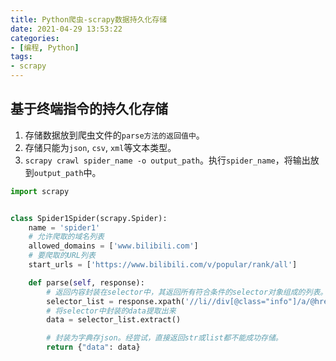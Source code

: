 ```yaml
---
title: Python爬虫-scrapy数据持久化存储
date: 2021-04-29 13:53:22
categories:
- [编程, Python]
tags:
- scrapy
---
```


## 基于终端指令的持久化存储

1. 存储数据放到爬虫文件的`parse方法的返回值中`。
2. 存储只能为`json`, `csv`, `xml`等文本类型。
3. `scrapy crawl spider_name -o output_path`。执行`spider_name`，将输出放到`output_path`中。

```python
import scrapy


class Spider1Spider(scrapy.Spider):
    name = 'spider1'
    # 允许爬取的域名列表
    allowed_domains = ['www.bilibili.com']
    # 要爬取的URL列表
    start_urls = ['https://www.bilibili.com/v/popular/rank/all']

    def parse(self, response):
        # 返回内容封装在selector中，其返回所有符合条件的selector对象组成的列表。
        selector_list = response.xpath('//li//div[@class="info"]/a/@href')
        # 将selector中封装的data提取出来
        data = selector_list.extract()

        # 封装为字典存json。经尝试，直接返回str或list都不能成功存储。
        return {"data": data}

```

